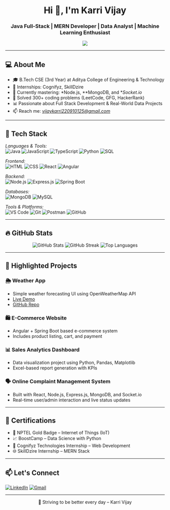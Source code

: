 <h1 align="center">Hi 👋, I'm Karri Vijay</h1>
<h3 align="center">Java Full-Stack | MERN Developer | Data Analyst | Machine Learning Enthusiast</h3>

<p align="center">
  <img src="https://readme-typing-svg.demolab.com?font=Fira+Code&size=20&pause=1000&center=true&vCenter=true&width=435&lines=Java+Full+Stack+Developer;MERN+Stack+Developer;Data+Analyst+%7C+ML+Enthusiast;Always+learning+new+tech!+%F0%9F%92%BB" />
</p>

---

## 💻 About Me
- 🎓 B.Tech CSE (3rd Year) at Aditya College of Engineering & Technology
- 💼 Internships: Cognifyz, SkillDzire
- 🌱 Currently mastering: *Node.js, **MongoDB, and **Socket.io*
- 🧠 Solved 300+ coding problems (LeetCode, GFG, HackerRank)
- 📊 Passionate about Full Stack Development & Real-World Data Projects
- 📫 Reach me: *vijaykarri220910125@gmail.com*

---

## 🚀 Tech Stack

*Languages & Tools:*  
![Java](https://img.shields.io/badge/Java-007396?style=flat-square&logo=java&logoColor=white)
![JavaScript](https://img.shields.io/badge/JavaScript-F7DF1E?style=flat-square&logo=javascript&logoColor=black)
![TypeScript](https://img.shields.io/badge/TypeScript-3178C6?style=flat-square&logo=typescript&logoColor=white)
![Python](https://img.shields.io/badge/Python-3776AB?style=flat-square&logo=python&logoColor=white)
![SQL](https://img.shields.io/badge/SQL-003B57?style=flat-square&logo=postgresql&logoColor=white)

*Frontend:*  
![HTML](https://img.shields.io/badge/HTML5-E34F26?style=flat-square&logo=html5&logoColor=white)
![CSS](https://img.shields.io/badge/CSS3-1572B6?style=flat-square&logo=css3&logoColor=white)
![React](https://img.shields.io/badge/React-20232A?style=flat-square&logo=react&logoColor=61DAFB)
![Angular](https://img.shields.io/badge/Angular-DD0031?style=flat-square&logo=angular&logoColor=white)

*Backend:*  
![Node.js](https://img.shields.io/badge/Node.js-339933?style=flat-square&logo=node.js&logoColor=white)
![Express.js](https://img.shields.io/badge/Express.js-000000?style=flat-square&logo=express&logoColor=white)
![Spring Boot](https://img.shields.io/badge/Spring_Boot-6DB33F?style=flat-square&logo=spring-boot&logoColor=white)

*Databases:*  
![MongoDB](https://img.shields.io/badge/MongoDB-4EA94B?style=flat-square&logo=mongodb&logoColor=white)
![MySQL](https://img.shields.io/badge/MySQL-005C84?style=flat-square&logo=mysql&logoColor=white)

*Tools & Platforms:*  
![VS Code](https://img.shields.io/badge/VS%20Code-007ACC?style=flat-square&logo=visual-studio-code&logoColor=white)
![Git](https://img.shields.io/badge/Git-F05032?style=flat-square&logo=git&logoColor=white)
![Postman](https://img.shields.io/badge/Postman-FF6C37?style=flat-square&logo=postman&logoColor=white)
![GitHub](https://img.shields.io/badge/GitHub-181717?style=flat-square&logo=github)

---

## 🔥 GitHub Stats

 <p align="center">
  <img src="https://github-readme-stats.vercel.app/api?username=VijayGit-code&show_icons=true&theme=tokyonight" alt="GitHub Stats" />
  <img src="https://github-readme-streak-stats.herokuapp.com?user=VijayGit-code&theme=tokyonight" alt="GitHub Streak" />
  <img src="https://github-readme-stats.vercel.app/api/top-langs/?username=VijayGit-code&layout=compact&theme=tokyonight" alt="Top Languages" />
</p>

---

## 📂 Highlighted Projects

### 🌦 Weather App
- Simple weather forecasting UI using OpenWeatherMap API
- [Live Demo](https://karri-vijay.github.io/weatherApp/)
- [GitHub Repo](https://github.com/karri-vijay/weatherApp)

### 🛍 E-Commerce Website
- Angular + Spring Boot based e-commerce system
- Includes product listing, cart, and payment

### 📊 Sales Analytics Dashboard
- Data visualization project using Python, Pandas, Matplotlib
- Excel-based report generation with KPIs

### 🗣 Online Complaint Management System
- Built with React, Node.js, Express.js, MongoDB, and Socket.io
- Real-time user/admin interaction and live status updates

---

## 📜 Certifications

- 🥇 NPTEL Gold Badge – Internet of Things (IoT)
- 📈 BoostCamp – Data Science with Python
- 🧠 Cognifyz Technologies Internship – Web Development
- 🌐 SkillDzire Internship – MERN Stack

---

## 📫 Let's Connect

[![LinkedIn](https://img.shields.io/badge/LinkedIn-blue?style=flat-square&logo=linkedin)](https://www.linkedin.com/in/vijay-karri-0961382a6/)
[![Gmail](https://img.shields.io/badge/Gmail-red?style=flat-square&logo=gmail&logoColor=white)](vijaykarri220910125@gmail.com)

---

<p align="center">
  🚀 Striving to be better every day – Karri Vijay
</p>
